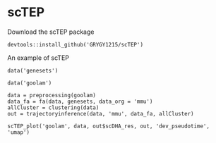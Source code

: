 # scTEP
Download the scTEP package
```
devtools::install_github('GRYGY1215/scTEP')
```

An example of scTEP
```
data('genesets')

data('goolam')

data = preprocessing(goolam)
data_fa = fa(data, genesets, data_org = 'mmu')
allCluster = clustering(data)
out = trajectoryinference(data, 'mmu', data_fa, allCluster)

scTEP_plot('goolam', data, out$scDHA_res, out, 'dev_pseudotime', 'umap')
```
